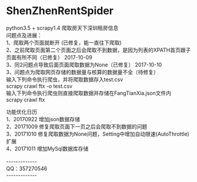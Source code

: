 # ShenZhenRentSpider
python3.5 + scrapy1.4 爬取房天下深圳租房信息
<br>
问题点及进展：
<br>
1、爬取两个页面就断开 (已修复，能一直往下爬取)
<br>
2、之前爬取页面第二个页面之后会爬取不到数据，是因为列表的XPATH首页跟子页面有所不同（已修复） 2017-10-09
<br>
3、同2问题点导致后面页面爬取数据为None（已修复） 2017-10-10
<br>
3、问题点为爬取网页存储的数据量与核算的数据量不全（待修复）
<br>
输入下列命令执行爬虫，并将爬取数据存入test.csv
<br>
scrapy crawl ftx -o test.csv
<br>
输入下列命令执行爬虫则直接爬取数据并存储在FangTianXia.json文件内
<br>
scrapy crawl ftx
<br>

功能优化日历
<br>
1、20170922 增加json数据存储
<br>
2、20171009 修复爬取页面下一页之后会爬取不到数据的问题
<br>
3、20171010 修复爬取数据为None问题，Setting中增加自动限速(AutoThrottle)扩展
<br>
4、20171011 增加MySql数据库存储
<br>
<br>
-------------<br>
QQ：357270546<br>
-------------<br>
<br>


